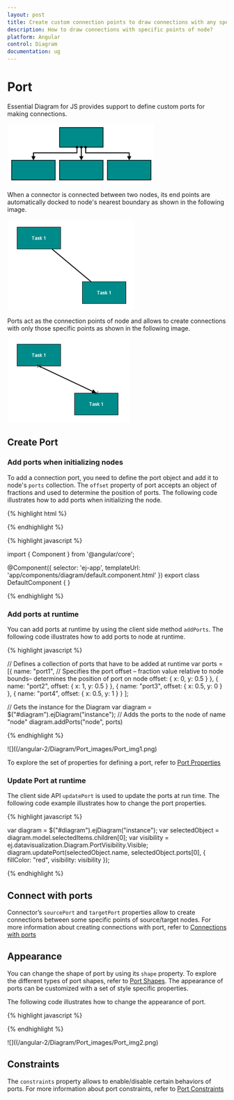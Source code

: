 ```yaml
---
layout: post
title: Create custom connection points to draw connections with any specific point of node
description: How to draw connections with specific points of node?
platform: Angular
control: Diagram
documentation: ug
---
```


# Port

Essential Diagram for JS provides support to define custom ports for making connections.

![](/angular-2/Diagram/Port_images/Port_img3.png)

When a connector is connected between two nodes, its end points are automatically docked to node's nearest boundary as shown in the following image. 

![](/angular-2/Diagram/Port_images/Port_img4.png)

Ports act as the connection points of node and allows to create connections with only those specific points as shown in the following image.

![](/angular-2/Diagram/Port_images/Port_img5.png)

## Create Port

### Add ports when initializing nodes

To add a connection port, you need to define the port object and add it to node's `ports` collection. The `offset` property of port accepts an object of fractions and used to determine the position of ports. The following code illustrates how to add ports when initializing the node.

{% highlight html %}

<div>
 <ej-diagram id="diagram" width="100%" height="600">
    <e-nodes>	
        <e-node name="node1" [width]="60" [height]="60" [offsetX]="100" [offsetY]="100">
            <e-ports>
                <e-port name="port1" visibility="visible" shape="square" fillColor="red"></e-port>
            </e-ports>
        </e-node>
    </e-nodes>
</ej-diagram>
</div>

{% endhighlight %} 

{% highlight javascript %}

import { Component } from '@angular/core';

@Component({
  selector: 'ej-app',
  templateUrl: 'app/components/diagram/default.component.html'
})
export class DefaultComponent {
  }

{% endhighlight %} 

### Add ports at runtime

You can add ports at runtime by using the client side method `addPorts`. The following code illustrates how to add ports to node at runtime.

{% highlight javascript %}

// Defines a collection of ports that have to be added at runtime
var ports = [{
        name: "port1",
        // Specifies the port offset – fraction value relative
        to node bounds– determines the position of port on node
        offset: {
            x: 0,
            y: 0.5
        }
    },
    {
        name: "port2",
        offset: {
            x: 1,
            y: 0.5
        }
    },
    {
        name: "port3",
        offset: {
            x: 0.5,
            y: 0
        }
    },
    {
        name: "port4",
        offset: {
            x: 0.5,
            y: 1
        }
    }
];

// Gets the instance for the Diagram
var diagram = $("#diagram").ejDiagram("instance");
// Adds the ports to the node of name "node"
diagram.addPorts("node", ports)

{% endhighlight %}

![]((/angular-2/Diagram/Port_images/Port_img1.png)

To explore the set of properties for defining a port, refer to [Port Properties](/api/js/ejDiagram#members:nodes-ports "Port Properties")

### Update Port at runtime

The client side API `updatePort` is used to update the ports at run time. The following code example illustrates how to change the port properties.

{% highlight javascript %}

var diagram = $("#diagram").ejDiagram("instance");
var selectedObject = diagram.model.selectedItems.children[0];
var visibility = ej.datavisualization.Diagram.PortVisibility.Visible;
diagram.updatePort(selectedObject.name, selectedObject.ports[0], {
    fillColor: "red",
    visibility: visibility
});

{% endhighlight %}

## Connect with ports

Connector’s `sourcePort` and `targetPort` properties allow to create connections between some specific points of source/target nodes. 
For more information about creating connections with port, refer to [Connections with ports](/angular-2/Diagram/Connector#connections-with-ports "Connections with ports")

## Appearance 

You can change the shape of port by using its `shape` property. To explore the different types of port shapes, refer to [Port Shapes](/api/js/global#portshapes "Port Shapes").
The appearance of ports can be customized with a set of style specific properties. 

The following code illustrates how to change the appearance of port.

{% highlight javascript %}

<div>
 <ej-diagram id="diagram" width="100%" height="600">
    <e-nodes>	
        <e-node name="node1" [width]="60" [height]="60" [offsetX]="100" [offsetY]="100">
            <e-ports>
                <e-port name="port1" visibility="visible" shape="circle" fillColor="yellow" size="12" borderColor="black" borderWidth="2" ></e-port>
            </e-ports>
        </e-node>
    </e-nodes>
</ej-diagram>
</div>
{% endhighlight %}

![]((/angular-2/Diagram/Port_images/Port_img2.png)

## Constraints

The `constraints` property allows to enable/disable certain behaviors of ports. For more information about port constraints, refer to [Port Constraints](/angular-2/Diagram/Constraints#portconstraints)